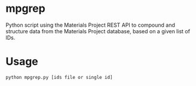 # mpgrep
Python script using the Materials Project REST API to compound and structure data from the Materials Project database, based on a given list of IDs. 

# Usage
`python mpgrep.py [ids file or single id]`
